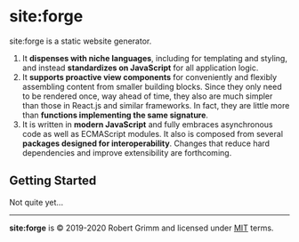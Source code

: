 # site:forge

site:forge is a static website generator.

 1. It __dispenses with niche languages__, including for templating and styling,
    and instead __standardizes on JavaScript__ for all application logic.
 2. It __supports proactive view components__ for conveniently and flexibly
    assembling content from smaller building blocks. Since they only need to
    be rendered once, way ahead of time, they also are much simpler than those
    in React.js and similar frameworks. In fact, they are little more than
    __functions implementing the same signature__.
 3. It is written in __modern JavaScript__ and fully embraces asynchronous code
    as well as ECMAScript modules. It also is composed from several __packages
    designed for interoperability__. Changes that reduce hard dependencies and
    improve extensibility are forthcoming.

## Getting Started

Not quite yet...

---

__site:forge__ is © 2019-2020 Robert Grimm and licensed under [MIT](LICENSE)
terms.

